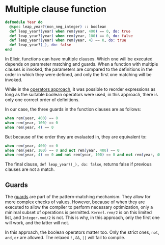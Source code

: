 # Multiple clause function

```elixir
defmodule Year do
  @spec leap_year?(non_neg_integer) :: boolean
  def leap_year?(year) when rem(year, 400) == 0, do: true
  def leap_year?(year) when rem(year, 100) == 0, do: false
  def leap_year?(year) when rem(year, 4) == 0, do: true
  def leap_year?(_), do: false
end
```

In Elixir, functions can have multiple clauses. 
Which one will be executed depends on parameter matching and guards. 
When a function with multiple clauses is invoked, the parameters are compared to the definitions in the order in which they were defined, and only the first one matching will be invoked. 

While in the [operators approach][operators-approach], it was possible to reorder expressions as long as the suitable boolean operators were used, in this approach, there is only one correct order of definitions. 

In our case, the three guards in the function clauses are as follows: 

```elixir
when rem(year, 400) == 0
when rem(year, 100) == 0 
when rem(year, 4) == 0
```

But because of the order they are evaluated in, they are equivalent to:

```elixir
when rem(year, 400) == 0
when rem(year, 100) == 0 and not rem(year, 400) == 0 
when rem(year, 4) == 0 and not rem(year, 100) == 0 and not rem(year, 400) == 0
```

The final clause, `def leap_year?(_), do: false`, returns false if previous clauses are not a match.

## Guards

The [guards][hexdocs-guards] are part of the pattern-matching mechanism. 
They allow for more complex checks of values. 
However, because of when they are executed to allow the compiler to perform necessary optimization,
only a minimal subset of operations is permitted. 
`Kernel.rem/2` is on this limited list, and `Integer.mod/2` is not. 
This is why, in this approach, only the first one will work, and the latter will not. 

In this approach, the boolean operators matter too. Only the strict ones, `not`, `and`, `or` are allowed. 
The relaxed `!`, `&&`, `||` will fail to compile. 

[operators-approach]: https://exercism.org/tracks/elixir/exercises/leap/approaches/operators
[hexdocs-guards]: https://hexdocs.pm/elixir/main/patterns-and-guards.html#guards
